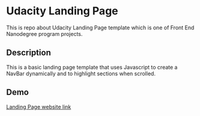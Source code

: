 
# Udacity Landing Page
This is repo about Udacity Landing Page template which is one of Front End Nanodegree program projects.

## Description

This is a basic landing page template that uses Javascript to create a NavBar dynamically and to highlight sections when scrolled.


## Demo

[Landing Page website link](https://amr-jamal-ahmed.github.io/Udacity-Landing-Page/)

